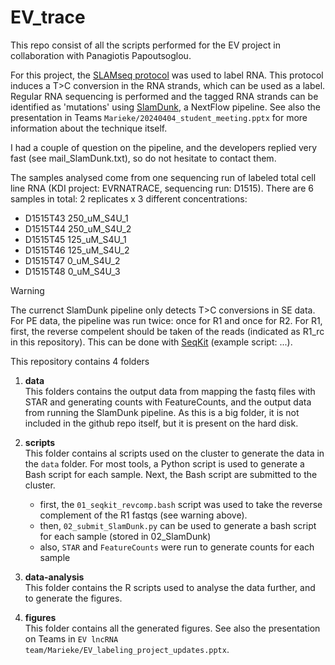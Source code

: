 # EV_trace
This repo consist of all the scripts performed for the EV project in collaboration with Panagiotis Papoutsoglou.

For this project, the [SLAMseq protocol](https://www.lexogen.com/wp-content/uploads/2017/11/059UG142V0102_SLAMseq_User-Guide.pdf) was used to label RNA. This protocol induces a T>C conversion in the RNA strands, which can be used as a label. Regular RNA sequencing is performed and the tagged RNA strands can be identified as 'mutations' using [SlamDunk](https://t-neumann.github.io/slamdunk/), a NextFlow pipeline. See also the presentation in Teams `Marieke/20240404_student_meeting.pptx` for more information about the technique itself.

I had a couple of question on the pipeline, and the developers replied very fast (see mail_SlamDunk.txt), so do not hesitate to contact them.

The samples analysed come from one sequencing run of labeled total cell line RNA (KDI project: EVRNATRACE, sequencing run: D1515). There are 6 samples in total: 2 replicates x 3 different concentrations:
- D1515T43	250_uM_S4U_1
- D1515T44	250_uM_S4U_2
- D1515T45	125_uM_S4U_1
- D1515T46	125_uM_S4U_2
- D1515T47	0_uM_S4U_2
- D1515T48	0_uM_S4U_3

> [!WARNING]  
> The currenct SlamDunk pipeline only detects T>C conversions in SE data. For PE data, the pipeline was run twice: once for R1 and once for R2. For R1, first, the reverse compelent should be taken of the reads (indicated as R1_rc in this repository). This can be done with [SeqKit](https://github.com/shenwei356/seqkit) (example script: ...).

This repository contains 4 folders
1. **data**  
This folders contains the output data from mapping the fastq files with STAR and generating counts with FeatureCounts, and the output data from running the SlamDunk pipeline. As this is a big folder, it is not included in the github repo itself, but it is present on the hard disk. 

2. **scripts**  
This folder contains al scripts used on the cluster to generate the data in the `data` folder. For most tools, a Python script is used to generate a Bash script for each sample. Next, the Bash script are submitted to the cluster.
  
    - first, the `01_seqkit_revcomp.bash` script was used to take the reverse complement of the R1 fastqs (see warning above).
    - then, `02_submit_SlamDunk.py` can be used to generate a bash script for each sample (stored in 02_SlamDunk)
    - also, `STAR` and `FeatureCounts` were run to generate counts for each sample

3. **data-analysis**  
This folder contains the R scripts used to analyse the data further, and to generate the figures.

4. **figures**  
This folder contains all the generated figures. See also the presentation on Teams in `EV lncRNA team/Marieke/EV_labeling_project_updates.pptx`.
